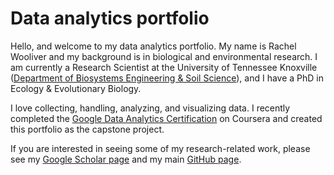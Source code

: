 # Data analytics portfolio

Hello, and welcome to my data analytics portfolio. My name is Rachel Wooliver and my background is in biological and environmental research. I am currently a Research Scientist at the University of Tennessee Knoxville ([Department of Biosystems Engineering & Soil Science](https://bess.tennessee.edu/faculty-and-staff/)), and I have a PhD in Ecology & Evolutionary Biology.

I love collecting, handling, analyzing, and visualizing data. I recently completed the [Google Data Analytics Certification](https://www.coursera.org/google-certificates/data-analytics-certificate?utm_source=google&utm_medium=institutions&utm_campaign=sou--google__med--organicsearch__cam--gwgsite__con--null__ter--null) on Coursera and created this portfolio as the capstone project. 

If you are interested in seeing some of my research-related work, please see my [Google Scholar page](https://scholar.google.com/citations?user=bPdT630AAAAJ&hl=en&oi=ao) and my main [GitHub page](https://github.com/rwoolive?tab=repositories).
